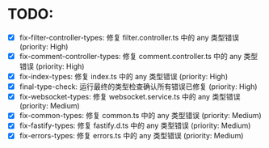 # TODO:

- [x] fix-filter-controller-types: 修复 filter.controller.ts 中的 any 类型错误 (priority: High)
- [x] fix-comment-controller-types: 修复 comment.controller.ts 中的 any 类型错误 (priority: High)
- [x] fix-index-types: 修复 index.ts 中的 any 类型错误 (priority: High)
- [x] final-type-check: 运行最终的类型检查确认所有错误已修复 (priority: High)
- [x] fix-websocket-types: 修复 websocket.service.ts 中的 any 类型错误 (priority: Medium)
- [x] fix-common-types: 修复 common.ts 中的 any 类型错误 (priority: Medium)
- [x] fix-fastify-types: 修复 fastify.d.ts 中的 any 类型错误 (priority: Medium)
- [x] fix-errors-types: 修复 errors.ts 中的 any 类型错误 (priority: Medium)
